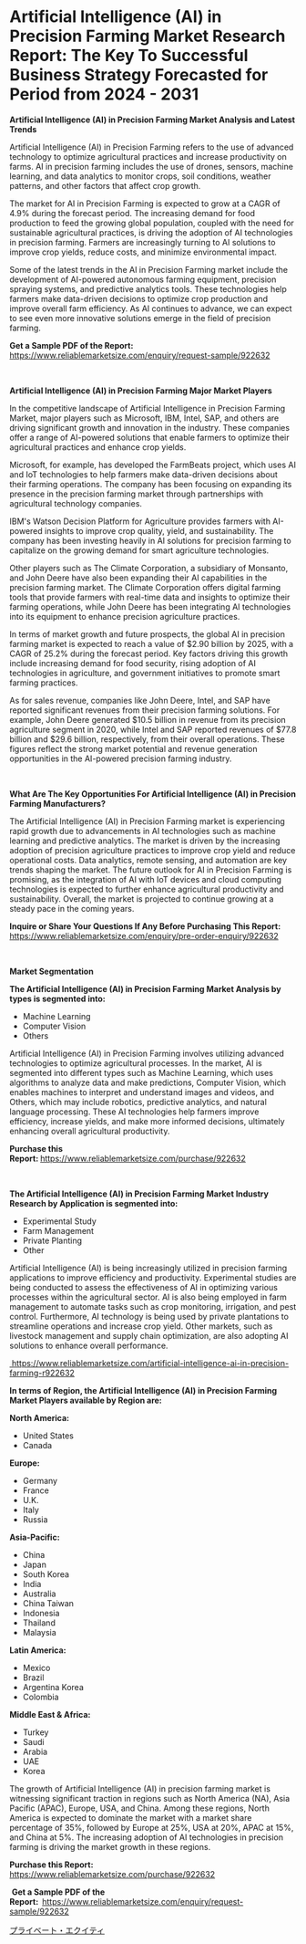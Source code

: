 <p><h1>Artificial Intelligence (AI) in Precision Farming Market Research Report: The Key To Successful Business Strategy Forecasted for Period from 2024 - 2031</h1></p><p><strong>Artificial Intelligence (AI) in Precision Farming Market Analysis and Latest Trends</strong></p>
<p><p>Artificial Intelligence (AI) in Precision Farming refers to the use of advanced technology to optimize agricultural practices and increase productivity on farms. AI in precision farming includes the use of drones, sensors, machine learning, and data analytics to monitor crops, soil conditions, weather patterns, and other factors that affect crop growth.</p><p>The market for AI in Precision Farming is expected to grow at a CAGR of 4.9% during the forecast period. The increasing demand for food production to feed the growing global population, coupled with the need for sustainable agricultural practices, is driving the adoption of AI technologies in precision farming. Farmers are increasingly turning to AI solutions to improve crop yields, reduce costs, and minimize environmental impact.</p><p>Some of the latest trends in the AI in Precision Farming market include the development of AI-powered autonomous farming equipment, precision spraying systems, and predictive analytics tools. These technologies help farmers make data-driven decisions to optimize crop production and improve overall farm efficiency. As AI continues to advance, we can expect to see even more innovative solutions emerge in the field of precision farming.</p></p>
<p><strong>Get a Sample PDF of the Report:&nbsp;</strong> <a href="https://www.reliablemarketsize.com/enquiry/request-sample/922632">https://www.reliablemarketsize.com/enquiry/request-sample/922632</a></p>
<p>&nbsp;</p>
<p><strong>Artificial Intelligence (AI) in Precision Farming Major Market Players</strong></p>
<p><p>In the competitive landscape of Artificial Intelligence in Precision Farming Market, major players such as Microsoft, IBM, Intel, SAP, and others are driving significant growth and innovation in the industry. These companies offer a range of AI-powered solutions that enable farmers to optimize their agricultural practices and enhance crop yields.</p><p>Microsoft, for example, has developed the FarmBeats project, which uses AI and IoT technologies to help farmers make data-driven decisions about their farming operations. The company has been focusing on expanding its presence in the precision farming market through partnerships with agricultural technology companies.</p><p>IBM's Watson Decision Platform for Agriculture provides farmers with AI-powered insights to improve crop quality, yield, and sustainability. The company has been investing heavily in AI solutions for precision farming to capitalize on the growing demand for smart agriculture technologies.</p><p>Other players such as The Climate Corporation, a subsidiary of Monsanto, and John Deere have also been expanding their AI capabilities in the precision farming market. The Climate Corporation offers digital farming tools that provide farmers with real-time data and insights to optimize their farming operations, while John Deere has been integrating AI technologies into its equipment to enhance precision agriculture practices.</p><p>In terms of market growth and future prospects, the global AI in precision farming market is expected to reach a value of $2.90 billion by 2025, with a CAGR of 25.2% during the forecast period. Key factors driving this growth include increasing demand for food security, rising adoption of AI technologies in agriculture, and government initiatives to promote smart farming practices.</p><p>As for sales revenue, companies like John Deere, Intel, and SAP have reported significant revenues from their precision farming solutions. For example, John Deere generated $10.5 billion in revenue from its precision agriculture segment in 2020, while Intel and SAP reported revenues of $77.8 billion and $29.6 billion, respectively, from their overall operations. These figures reflect the strong market potential and revenue generation opportunities in the AI-powered precision farming industry.</p></p>
<p>&nbsp;</p>
<p><strong>What Are The Key Opportunities For Artificial Intelligence (AI) in Precision Farming Manufacturers?</strong></p>
<p><p>The Artificial Intelligence (AI) in Precision Farming market is experiencing rapid growth due to advancements in AI technologies such as machine learning and predictive analytics. The market is driven by the increasing adoption of precision agriculture practices to improve crop yield and reduce operational costs. Data analytics, remote sensing, and automation are key trends shaping the market. The future outlook for AI in Precision Farming is promising, as the integration of AI with IoT devices and cloud computing technologies is expected to further enhance agricultural productivity and sustainability. Overall, the market is projected to continue growing at a steady pace in the coming years.</p></p>
<p><strong>Inquire or Share Your Questions If Any Before Purchasing This Report:</strong> <a href="https://www.reliablemarketsize.com/enquiry/pre-order-enquiry/922632">https://www.reliablemarketsize.com/enquiry/pre-order-enquiry/922632</a></p>
<p>&nbsp;</p>
<p><strong>Market Segmentation</strong></p>
<p><strong>The Artificial Intelligence (AI) in Precision Farming Market Analysis by types is segmented into:</strong></p>
<p><ul><li>Machine Learning</li><li>Computer Vision</li><li>Others</li></ul></p>
<p><p>Artificial Intelligence (AI) in Precision Farming involves utilizing advanced technologies to optimize agricultural processes. In the market, AI is segmented into different types such as Machine Learning, which uses algorithms to analyze data and make predictions, Computer Vision, which enables machines to interpret and understand images and videos, and Others, which may include robotics, predictive analytics, and natural language processing. These AI technologies help farmers improve efficiency, increase yields, and make more informed decisions, ultimately enhancing overall agricultural productivity.</p></p>
<p><strong>Purchase this Report:&nbsp;</strong><a href="https://www.reliablemarketsize.com/purchase/922632">https://www.reliablemarketsize.com/purchase/922632</a></p>
<p>&nbsp;</p>
<p><strong>The Artificial Intelligence (AI) in Precision Farming Market Industry Research by Application is segmented into:</strong></p>
<p><ul><li>Experimental Study</li><li>Farm Management</li><li>Private Planting</li><li>Other</li></ul></p>
<p><p>Artificial Intelligence (AI) is being increasingly utilized in precision farming applications to improve efficiency and productivity. Experimental studies are being conducted to assess the effectiveness of AI in optimizing various processes within the agricultural sector. AI is also being employed in farm management to automate tasks such as crop monitoring, irrigation, and pest control. Furthermore, AI technology is being used by private plantations to streamline operations and increase crop yield. Other markets, such as livestock management and supply chain optimization, are also adopting AI solutions to enhance overall performance.</p></p>
<p><a href="https://www.reliablemarketsize.com/artificial-intelligence-ai-in-precision-farming-r922632">&nbsp;https://www.reliablemarketsize.com/artificial-intelligence-ai-in-precision-farming-r922632</a></p>
<p><strong>In terms of Region, the Artificial Intelligence (AI) in Precision Farming Market Players available by Region are:</strong></p>
<p>
    <p> <strong> North America: </strong>
        <ul>
            <li>United States</li>
            <li>Canada</li>
        </ul>
        </p> 
    <p> <strong> Europe: </strong>
        <ul>
            <li>Germany</li>
            <li>France</li>
            <li>U.K.</li>
            <li>Italy</li>
            <li>Russia</li>
        </ul>
        </p> 
    <p> <strong> Asia-Pacific: </strong>
        <ul>
            <li>China</li>
            <li>Japan</li>
            <li>South Korea</li>
            <li>India</li>
            <li>Australia</li>
            <li>China Taiwan</li>
            <li>Indonesia</li>
            <li>Thailand</li>
            <li>Malaysia</li>
        </ul>
        </p> 
    <p> <strong> Latin America: </strong>
        <ul>
            <li>Mexico</li>
            <li>Brazil</li>
            <li>Argentina Korea</li>
            <li>Colombia</li>
        </ul>
        </p> 
    <p> <strong> Middle East & Africa: </strong>
        <ul>
            <li>Turkey</li>
            <li>Saudi</li>
            <li>Arabia</li>
            <li>UAE</li>
            <li>Korea</li>
        </ul>
    </p>
    </p>
<p><p>The growth of Artificial Intelligence (AI) in precision farming market is witnessing significant traction in regions such as North America (NA), Asia Pacific (APAC), Europe, USA, and China. Among these regions, North America is expected to dominate the market with a market share percentage of 35%, followed by Europe at 25%, USA at 20%, APAC at 15%, and China at 5%. The increasing adoption of AI technologies in precision farming is driving the market growth in these regions.</p></p>
<p><strong>Purchase this Report: </strong><a href="https://www.reliablemarketsize.com/purchase/922632">https://www.reliablemarketsize.com/purchase/922632</a></p>
<p>&nbsp;<strong>Get a Sample PDF of the Report:&nbsp;&nbsp;</strong><a href="https://www.reliablemarketsize.com/enquiry/request-sample/922632">https://www.reliablemarketsize.com/enquiry/request-sample/922632</a></p>
<p><strong></strong></p>
<p><p><a href="https://github.com/zjkmgcs938405/Market-Research-Report-List-3/blob/main/372278823517.md">プライベート・エクイティ</a></p></p>